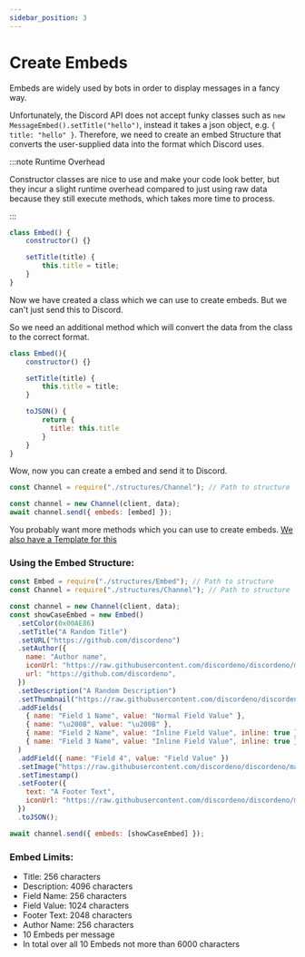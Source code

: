 ```yaml
---
sidebar_position: 3
---
```


# Create Embeds

Embeds are widely used by bots in order to display messages in a fancy way.

Unfortunately, the Discord API does not accept funky classes such as `new MessageEmbed().setTitle("hello")`, instead it
takes a json object, e.g. `{ title: "hello" }`. Therefore, we need to create an embed Structure that converts the
user-supplied data into the format which Discord uses.

:::note Runtime Overhead

Constructor classes are nice to use and make your code look better, but they incur a slight runtime overhead compared to
just using raw data because they still execute methods, which takes more time to process.

:::

```js
class Embed() {
    constructor() {}

    setTitle(title) {
        this.title = title;
    }
}
```

Now we have created a class which we can use to create embeds. But we can't just send this to Discord.

So we need an additional method which will convert the data from the class to the correct format.

```js
class Embed(){  
    constructor() {}

    setTitle(title) {
        this.title = title;
    }

    toJSON() {
        return {
          title: this.title
        }
    }
}
```

Wow, now you can create a embed and send it to Discord.

```js
const Channel = require("./structures/Channel"); // Path to structure

const channel = new Channel(client, data);
await channel.send({ embeds: [embed] });
```

You probably want more methods which you can use to create embeds.
[We also have a Template for this](https://github.com/discordeno/discordeno/tree/main/template/nodejs/structures/Embed.js)

### Using the Embed Structure:

```js
const Embed = require("./structures/Embed"); // Path to structure
const Channel = require("./structures/Channel"); // Path to structure

const channel = new Channel(client, data);
const showCaseEmbed = new Embed()
  .setColor(0x00AE86)
  .setTitle("A Random Title")
  .setURL("https://github.com/discordeno")
  .setAuthor({
    name: "Author name",
    iconUrl: "https://raw.githubusercontent.com/discordeno/discordeno/main/site/static/img/logo.png",
    url: "https://github.com/discordeno",
  })
  .setDescription("A Random Description")
  .setThumbnail("https://raw.githubusercontent.com/discordeno/discordeno/main/site/static/img/logo.png")
  .addFields(
    { name: "Field 1 Name", value: "Normal Field Value" },
    { name: "\u200B", value: "\u200B" },
    { name: "Field 2 Name", value: "Inline Field Value", inline: true },
    { name: "Field 3 Name", value: "Inline Field Value", inline: true },
  )
  .addField({ name: "Field 4", value: "Field Value" })
  .setImage("https://raw.githubusercontent.com/discordeno/discordeno/main/site/static/img/logo.png")
  .setTimestamp()
  .setFooter({
    text: "A Footer Text",
    iconUrl: "https://raw.githubusercontent.com/discordeno/discordeno/main/site/static/img/logo.png",
  })
  .toJSON();

await channel.send({ embeds: [showCaseEmbed] });
```

### Embed Limits:

- Title: 256 characters
- Description: 4096 characters
- Field Name: 256 characters
- Field Value: 1024 characters
- Footer Text: 2048 characters
- Author Name: 256 characters
- 10 Embeds per message
- In total over all 10 Embeds not more than 6000 characters
